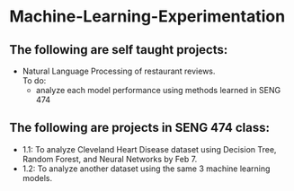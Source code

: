 # Machine-Learning-Experimentation

## The following are self taught projects:
  + Natural Language Processing of restaurant reviews.
  <br>To do:
     - analyze each model performance using methods learned in SENG 474


## The following are projects in SENG 474 class:

+ 1.1: To analyze Cleveland Heart Disease dataset using Decision Tree, Random Forest, and Neural Networks by Feb 7.
+ 1.2: To analyze another dataset using the same 3 machine learning models.
